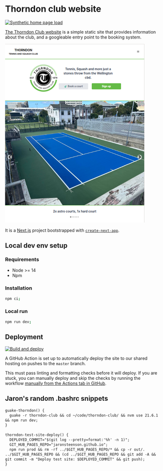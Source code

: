 # Thorndon club website
[![Synthetic home page load](https://github.com/JaronSteenson/thorndon-club/actions/workflows/synthetic-home-page-load.yml/badge.svg)](https://github.com/JaronSteenson/thorndon-club/actions/workflows/synthetic-home-page-load.yml)

[The Thorndon Club website](https://www.thorndonclub.co.nz/) is a simple static site that provides information about the club,
and a googleable entry point to the booking system.

![Home page](./home-page.png)

It is a [Next.js](https://nextjs.org/) project bootstrapped with [`create-next-app`](https://github.com/vercel/next.js/tree/canary/packages/create-next-app).

## Local dev env setup
### Requirements
- Node >= 14
- Npm 

### Installation
```bash
npm ci;
```

### Local run 
```bash
npm run dev;
```
## Deployment
[![Build and deploy](https://github.com/JaronSteenson/thorndon-club/actions/workflows/build-deploy.yml/badge.svg?branch=master)](https://github.com/JaronSteenson/thorndon-club/actions/workflows/build-deploy.yml)

A GitHub Action is set up to automatically deploy the site to our shared hosting on pushes 
to the `master` branch.

This must pass linting and formatting checks before it will deploy.
If you are stuck, you can manually deploy and skip the checks by running the workflow
[manually from the Actions tab in GitHub](https://github.com/JaronSteenson/thorndon-club/actions/workflows/build-deploy.yml).



## Jaron's random .bashrc snippets
```shell
guake-thorndon() {
  guake -r thorndon-club && cd ~/code/thorndon-club/ && nvm use 21.6.1 && npm run dev;
}

thorndon-test-site-deploy() {
  DEPLOYED_COMMIT="$(git log --pretty=format:'%h' -n 1)";
  GIT_HUB_PAGES_REPO="jaronsteenson.github.io";
  npm run prod && rm -rf ../$GIT_HUB_PAGES_REPO/* && cp -r out/. ../$GIT_HUB_PAGES_REPO && (cd ../$GIT_HUB_PAGES_REPO && git add -A && git commit -m "Deploy test site: $DEPLOYED_COMMIT" && git push);
}
```
